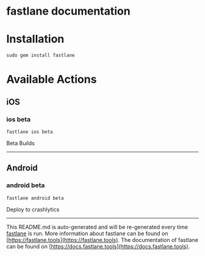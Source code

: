 fastlane documentation
================
# Installation
```
sudo gem install fastlane
```
# Available Actions
## iOS
### ios beta
```
fastlane ios beta
```
Beta Builds

----

## Android
### android beta
```
fastlane android beta
```
Deploy to crashlytics

----

This README.md is auto-generated and will be re-generated every time [fastlane](https://fastlane.tools) is run.
More information about fastlane can be found on [https://fastlane.tools](https://fastlane.tools).
The documentation of fastlane can be found on [https://docs.fastlane.tools](https://docs.fastlane.tools).
